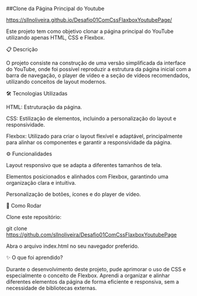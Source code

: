 ##Clone da Página Principal do Youtube

https://sllnoliveira.github.io/Desafio01ComCssFlaxboxYoutubePage/


Este projeto tem como objetivo clonar a página principal do YouTube utilizando apenas HTML, CSS e Flexbox.

📋 Descrição

O projeto consiste na construção de uma versão simplificada da interface do YouTube, onde foi possível reproduzir a estrutura da página inicial com a barra de navegação, o player de vídeo e a seção de vídeos recomendados, utilizando conceitos de layout modernos.

🛠️ Tecnologias Utilizadas

HTML: Estruturação da página.

CSS: Estilização de elementos, incluindo a personalização do layout e responsividade.

Flexbox: Utilizado para criar o layout flexível e adaptável, principalmente para alinhar os componentes e garantir a responsividade da página.

⚙️ Funcionalidades

Layout responsivo que se adapta a diferentes tamanhos de tela.

Elementos posicionados e alinhados com Flexbox, garantindo uma organização clara e intuitiva.

Personalização de botões, ícones e do player de vídeo.

📂 Como Rodar

Clone este repositório:

git clone https://github.com/sllnoliveira/Desafio01ComCssFlaxboxYoutubePage


Abra o arquivo index.html no seu navegador preferido.

✨ O que foi aprendido?

Durante o desenvolvimento deste projeto, pude aprimorar o uso de CSS e especialmente o conceito de Flexbox. Aprendi a organizar e alinhar diferentes elementos da página de forma eficiente e responsiva, sem a necessidade de bibliotecas externas.
